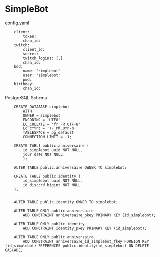 # SimpleBot

   config.yaml
    
        client:
            token: 
            chan_id: 
        twitch:
            client_id: 
            secret: 
            twitch_logins: [,]
            chan_id: 
        bdd:
            name: 'simplebot'
            user: 'simplebot'
            pwd: 
        birthday:
            chan_id: 

   PostgreSQL Schema

        CREATE DATABASE simplebot
            WITH 
            OWNER = simplebot
            ENCODING = 'UTF8'
            LC_COLLATE = 'fr_FR.UTF-8'
            LC_CTYPE = 'fr_FR.UTF-8'
            TABLESPACE = pg_default
            CONNECTION LIMIT = -1;
    
        CREATE TABLE public.anniversaire (
            id_simplebot uuid NOT NULL,
            jour date NOT NULL
            );

        ALTER TABLE public.anniversaire OWNER TO simplebot;

        CREATE TABLE public.identity (
            id_simplebot uuid NOT NULL,
            id_discord bigint NOT NULL
        );


        ALTER TABLE public.identity OWNER TO simplebot;

        ALTER TABLE ONLY public.anniversaire
            ADD CONSTRAINT anniversaire_pkey PRIMARY KEY (id_simplebot);

        ALTER TABLE ONLY public.identity
            ADD CONSTRAINT identity_pkey PRIMARY KEY (id_simplebot);

        ALTER TABLE ONLY public.anniversaire
            ADD CONSTRAINT anniversaire_id_simplebot_fkey FOREIGN KEY (id_simplebot) REFERENCES public.identity(id_simplebot) ON DELETE CASCADE;
